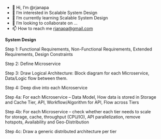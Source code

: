 - 👋 Hi, I’m @rjanapa
- 👀 I’m interested in Scalable System Design
- 🌱 I’m currently learning Scalable System Design
- 💞️ I’m looking to collaborate on ...
- 📫 How to reach me rjanapa@gmail.com

<!---
rjanapa/rjanapa is a ✨ special ✨ repository because its `README.md` (this file) appears on your GitHub profile.
You can click the Preview link to take a look at your changes.
--->

<b>System Design</b></br>

Step 1:  Functional Requirements, Non-Functional Requirements, Extended Requirements, Design Constraints

Step 2: Define Microservice

Step 3: Draw Logical Architecture: Block diagram for each Microservice, Data/Logic flow between them.

Step 4: Deep dive into each Microservice

Step 4a: For each Microservice – Data Model, How data is stored in Storage and Cache Tier, API, Workflow/Algorithm for API, Flow across Tiers

Step 4b: For each Microservice – check whether each tier needs to scale for storage, cache, throughput (CPU/IO), API parallelization, remove hotspots, Availability and Geo-Distribution

Step 4c: Draw a generic distributed architecture per tier
